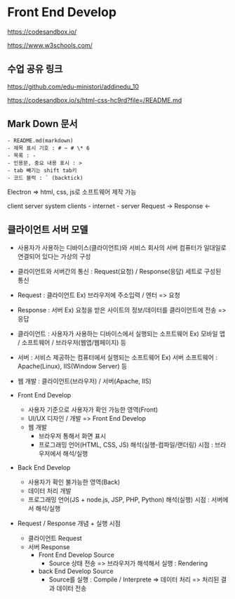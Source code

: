 # Front End Develop

https://codesandbox.io/

https://www.w3schools.com/

## 수업 공유 링크

https://github.com/edu-ministori/addinedu_10

https://codesandbox.io/s/html-css-hc9rd?file=/README.md

## Mark Down 문서

```
- README.md(markdown)
- 제목 표시 기호 : # ~ # \* 6
- 목록 : -
- 인용문, 중요 내용 표시 : >
- tab 빼기는 shift tab키
- 코드 블럭 : ` (backtick)
```

Electron => html, css, js로 소프트웨어 제작 가능

client server system
clients - internet - server
Request ->
Response <-

## 클라이언트 서버 모델

- 사용자가 사용하는 디바이스(클라이언트)와 서비스 회사의 서버 컴퓨터가 일대일로 연결되어 있다는 가상의 구성
- 클라이언트와 서버간의 통신 : Request(요청) / Response(응답) 세트로 구성된 통신
- Request : 클라이언트
  Ex) 브라우저에 주소입력 / 엔터 => 요청
- Response : 서버
  Ex) 요청을 받은 사이트의 정보/데이터를 클라이언트에 전송 => 응답

- 클라이언트 : 사용자가 사용하는 디바이스에서 실행되는 소프트웨어
  Ex) 모바일 앱 / 소프트웨어 / 브라우저(웹앱/웹페이지) 등
- 서버 : 서비스 제공하는 컴퓨터에서 실행되는 소프트웨어
  Ex) 서버 소프트웨어 : Apache(Linux), IIS(Window Server) 등

- 웹 개발 : 클라이언트(브라우저) / 서버(Apache, IIS)

- Front End Develop

  - 사용자 기준으로 사용자가 확인 가능한 영역(Front)
  - UI/UX 디자인 / 개발 => Front End Develop
  - 웹 개발
    - 브라우저 통해서 화면 표시
    - 프로그래밍 언어(HTML, CSS, JS) 해석(실행-컴파일/랜더링) 시점 : 브라우저에서 해석/실행

- Back End Develop

  - 사용자가 확인 불가능한 영역(Back)
  - 데이터 처리 개발
  - 프로그래밍 언어(JS + node.js, JSP, PHP, Python) 해석(실행) 시점 : 서버에서 해석/실행

- Request / Response 개념 + 실행 시점
  - 클라이언트 Request
  - 서버 Response
    - Front End Develop Source
      - Source 상태 전송 => 브라우저가 해석해서 실행 : Rendering
    - back End Develop Source
      - Source를 실행 : Compile / Interprete => 데이터 처리 => 처리된 결과 데이터 전송
